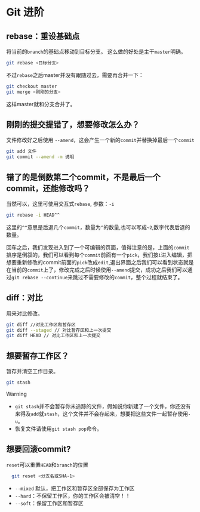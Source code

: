 
# Git 进阶

## rebase：重设基础点
将当前的`branch`的基础点移动到目标分支。 这么做的好处是主干`master`明确。

```bash
git rebase <目标分支>
```

不过`rebase`之后master并没有跟随过去，需要再合并一下：

```bash
git checkout master
git merge <刚刚的分支>
```

这样master就和分支合并了。

## 刚刚的提交提错了，想要修改怎么办？

文件修改好之后使用 `--amend`，这会产生一个新的`commit`并替换掉最后一个`commit`

```bash
git add 文件
git commit --amend -m 说明
```

## 错了的是倒数第二个commit，不是最后一个commit，还能修改吗？

当然可以，这里可使用交互式`rebase`, 参数：`-i`

```bash
git rebase -i HEAD^^
```

这里的`^^`意思是后退几个`commit`，数量为`^`的数量,也可以写成`~2`,数字代表后退的数量。

回车之后，我们发现进入到了一个可编辑的页面，值得注意的是，上面的`commit`排序是倒叙的，我们可以看到每个`commit`前面有一个`pick`，我们按`i`进入编辑，把想要重新修改的commit前面的`pick`改成`edit`,退出界面之后我们可以看到状态就是在当前的`commit`上了，修改完成之后时候使用`--amend`提交，成功之后我们可以通过`git rebase --continue`来跳过不需要修改的`commit`，整个过程就结束了。

## diff：对比

用来对比修改。

```bash
git diff //对比工作区和暂存区
git diff --staged // 对比暂存区和上一次提交
git diff HEAD // 对比工作区和上一次提交

```

## 想要暂存工作区？
暂存并清空工作目录。

```bash
git stash
```

> [!warning]
> - `git stash`并不会暂存你未追踪的文件，假如说你新建了一个文件，你还没有来得及`add`就`stash`，这个文件并不会存起来，想要把这些文件一起暂存使用`-u`。
> - 恢复文件请使用`git stash pop`命令。

## 想要回滚commit?

`reset`可以重置`HEAD`和`branch`的位置

```bash
  git reset <分支名或SHA-1>
```

- `--mixed` 默认，把工作区和暂存区全部保存为工作区
- `--hard`：不保留工作区，你的工作区会被清空！！
- `--soft`：保留工作区和暂存区

